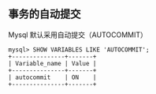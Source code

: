 ## 事务的自动提交

Mysql 默认采用自动提交（AUTOCOMMIT）

```
mysql> SHOW VARIABLES LIKE 'AUTOCOMMIT';
+---------------+-------+
| Variable_name | Value |
+---------------+-------+
| autocommit    | ON    |
+---------------+-------+
```



